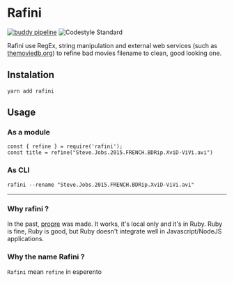 # Rafini

[![buddy pipeline](https://app.buddy.works/yadomi/rafini/pipelines/pipeline/135848/badge.svg?token=b3f63e58ef1bf9d26d887d832e2deb41f2c9b66ad170d2c1dcf489027f666b2c)](https://app.buddy.works/yadomi/rafini/pipelines/pipeline/135848) ![Codestyle Standard](https://img.shields.io/badge/codestyle-standard-brightgreen.svg)

Rafini use RegEx, string manipulation and external web services (such as [themoviedb.org](https://www.themoviedb.org/)) to refine bad movies filename to clean, good looking one.

## Instalation

    yarn add rafini

## Usage

### As a module

    const { refine } = require('rafini');
    const title = refine("Steve.Jobs.2015.FRENCH.BDRip.XviD-ViVi.avi")

### As CLI

    rafini --rename "Steve.Jobs.2015.FRENCH.BDRip.XviD-ViVi.avi"

---

### Why rafini ?

In the past, [propre](https://github.com/yadomi/propre) was made. It works, it's local only and it's in Ruby.
Ruby is fine, Ruby is good, but Ruby doesn't integrate well in Javascript/NodeJS applications.

### Why the name Rafini ?

`Rafini` mean `refine` in esperento
